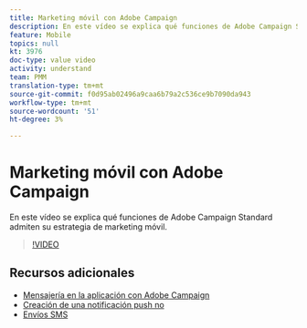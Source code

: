```yaml
---
title: Marketing móvil con Adobe Campaign
description: En este vídeo se explica qué funciones de Adobe Campaign Standard admiten su estrategia de marketing móvil.
feature: Mobile
topics: null
kt: 3976
doc-type: value video
activity: understand
team: PMM
translation-type: tm+mt
source-git-commit: f0d95ab02496a9caa6b79a2c536ce9b7090da943
workflow-type: tm+mt
source-wordcount: '51'
ht-degree: 3%

---
```



# Marketing móvil con Adobe Campaign

En este vídeo se explica qué funciones de Adobe Campaign Standard admiten su estrategia de marketing móvil.

>[!VIDEO](https://video.tv.adobe.com/v/29468?quality=12)

## Recursos adicionales

* [Mensajería en la aplicación con Adobe Campaign](/help/communication-channels/mobile/in-app/in-app-message-overview.md)
* [Creación de una notificación push no](/help/communication-channels/mobile/push-notifications/creating-a-push-notification.md)
* [Envíos SMS](/help/communication-channels/mobile/sms/sms-delivery.md)
